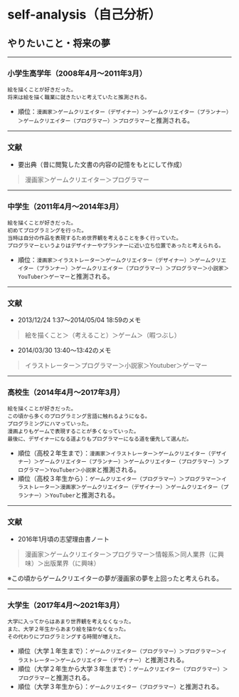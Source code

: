 # self-analysis（自己分析）

## やりたいこと・将来の夢

---

### 小学生高学年（2008年4月～2011年3月）

```
絵を描くことが好きだった。
将来は絵を描く職業に就きたいと考えていたと推測される。
```

* 順位：`漫画家＞ゲームクリエイター（デザイナー）＞ゲームクリエイター（プランナー）＞ゲームクリエイター（プログラマー）＞プログラマー`と推測される。

---

### 文献

* 要出典（昔に閲覧した文書の内容の記憶をもとにして作成）
> 漫画家＞ゲームクリエイター＞プログラマー

---

### 中学生（2011年4月～2014年3月）

```
絵を描くことが好きだった。
初めてプログラミングを行った。
当時は自分の作品を表現するため世界観を考えることを多く行っていた。
プログラマーというよりはデザイナーやプランナーに近い立ち位置であったと考えられる。
```

* 順位：`漫画家＞イラストレーター＞ゲームクリエイター（デザイナー）＞ゲームクリエイター（プランナー）＞ゲームクリエイター（プログラマー）＞プログラマー＞小説家＞YouTuber＞ゲーマー`と推測される。

---

### 文献

* 2013/12/24 1:37～2014/05/04 18:59のメモ
> 絵を描くこと＞（考えること）＞ゲーム＞（暇つぶし）

* 2014/03/30 13:40～13:42のメモ
> イラストレーター＞プログラマー＞小説家＞Youtuber＞ゲーマー

---

### 高校生（2014年4月～2017年3月）

```
絵を描くことが好きだった。
この頃から多くのプログラミング言語に触れるようになる。
プログラミングにハマっていった。
漫画よりもゲームで表現することが多くなっていった。
最後に、デザイナーになる道よりもプログラマーになる道を優先して選んだ。
```

* 順位（高校２年生まで）：`漫画家＞イラストレーター＞ゲームクリエイター（デザイナー）＞ゲームクリエイター（プランナー）＞ゲームクリエイター（プログラマー）＞プログラマー＞YouTuber＞小説家`と推測される。
* 順位（高校３年生から）：`ゲームクリエイター（プログラマー）＞プログラマー＞イラストレーター＞漫画家＞ゲームクリエイター（デザイナー）＞ゲームクリエイター（プランナー）＞YouTuber`と推測される。

---

### 文献

* 2016年1月頃の志望理由書ノート
> 漫画家＞ゲームクリエイター＞プログラマー＞情報系＞同人業界（に興味）＞出版業界（に興味）

※この頃からゲームクリエイターの夢が漫画家の夢を上回ったと考えられる。

---

### 大学生（2017年4月～2021年3月）

```
大学に入ってからはあまり世界観を考えなくなった。
また、大学２年生からあまり絵を描かなくなった。
その代わりにプログラミングする時間が増えた。
```

* 順位（大学１年生まで）：`ゲームクリエイター（プログラマー）＞プログラマー＞イラストレーター＞ゲームクリエイター（デザイナー）`と推測される。
* 順位（大学２年生から大学３年生まで）：`ゲームクリエイター（プログラマー）＞プログラマー`と推測される。
* 順位（大学３年生から）：`ゲームクリエイター（プログラマー）`と推測される。
